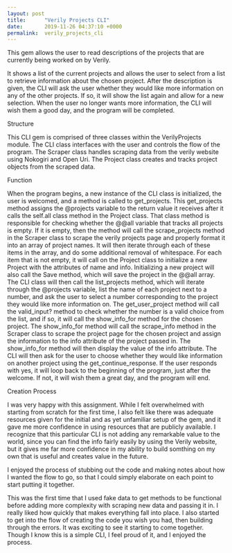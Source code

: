 ```yaml
---
layout: post
title:      "Verily Projects CLI"
date:       2019-11-26 04:37:10 +0000
permalink:  verily_projects_cli
---
```



This gem allows the user to read descriptions of the projects that are currently being worked on by Verily. 

It shows a list of the current projects and allows the user to select from a list to retrieve information about the chosen project. After the description is given, the CLI will ask the user whether they would like more information on any of the other projects. If so, it will show the list again and allow for a new selection. When the user no longer wants more information, the CLI will wish them a good day, and the program will be completed.

Structure

This CLI gem is comprised of three classes within the VerilyProjects module. The CLI class interfaces with the user and controls the flow of the program. The Scraper class handles scraping data from the verily website using Nokogiri and Open Uri. The Project class creates and tracks project objects from the scraped data.

Function

When the program begins, a new instance of the CLI class is initialized, the user is welcomed, and a method is called to get_projects.  This get_projects method assigns the @projects variable to the return value it receives after it calls the self.all class method in the Project class. That class method is responsible for checking whether the @@all variable that tracks all projects is empty. If it is empty, then the method will call the scrape_projects method in the Scraper class to scrape the verily projects page and properly format it into an array of project names. It will then iterate through each of these items in the array, and do some additional removal of whitespace. For each item that is not empty, it will call on the Project class to initialize a new Project with the attributes of name and info. Initializing a new project will also call the Save method, which will save the project in the @@all array. The CLI class will then call the list_projects method, which will iterate through the @projects variable, list the name of each project next to a number, and ask the user to select a number corresponding to the project they would like more information on. The get_user_project method will call the valid_input? method to check whether the number is a valid choice from the list, and if so, it will call the show_info_for method for the chosen project. The show_info_for method will call the scrape_info method in the Scraper class to scrape the project page for the chosen project and assign the information to the info attribute of the project passed in. The show_info_for method will then display the value of the info attribute. The CLI will then ask for the user to choose whether they would like information on another project using the get_continue_response. If the user responds with yes, it will loop back to the beginning of the program, just after the welcome. If not, it will wish them a great day, and the program will end. 

Creation Process

I was very happy with this assignment. While I felt overwhelmed with starting from scratch for the first time, I also felt like there was adequate resources given for the initial and as yet unfamiliar setup of the gem, and it gave me more confidence in using resources that are publicly available. I recognize that this particular CLI is not adding any remarkable value to the world, since you can find the info fairly easily by using the Verily website, but it gives me far more confidence in my ability to build somthing on my own that is useful and creates value in the future. 

I enjoyed the process of stubbing out the code and making notes about how I wanted the flow to go, so that I could simply elaborate on each point to start putting it together. 

This was the first time that I used fake data to get methods to be functional before adding more complexity with scraping new data and passing it in. I really liked how quickly that makes everything fall into place. I also started to get into the flow of creating the code you wish you had, then building through the errors. It was exciting to see it starting to come together. Though I know this is a simple CLI, I feel proud of it, and I enjoyed the process.




